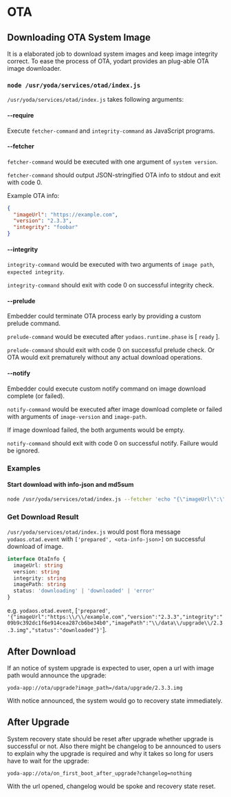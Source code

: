 # OTA

## Downloading OTA System Image

It is a elaborated job to download system images and keep image integrity correct. To ease the process of OTA, yodart provides an plug-able OTA image downloader.

### `node /usr/yoda/services/otad/index.js`

`/usr/yoda/services/otad/index.js` takes following arguments:

#### --require

Execute `fetcher-command` and `integrity-command` as JavaScript programs.

#### --fetcher <fetcher-command>

`fetcher-command` would be executed with one argument of `system version`.

`fetcher-command` should output JSON-stringified OTA info to stdout and exit with code 0.

Example OTA info:
```json
{
  "imageUrl": "https://example.com",
  "version": "2.3.3",
  "integrity": "foobar"
}
```

#### --integrity <integrity-command>

`integrity-command` would be executed with two arguments of `image path`, `expected integrity`.

`integrity-command` should exit with code 0 on successful integrity check.

#### --prelude <prelude-command>

Embedder could terminate OTA process early by providing a custom prelude command.

`prelude-command` would be executed after `yodaos.runtime.phase` is [ `ready` ].

`prelude-command` should exit with code 0 on successful prelude check. Or OTA would exit prematurely without any actual download operations.

#### --notify <notify-command>

Embedder could execute custom notify command on image download complete (or failed).

`notify-command` would be executed after image download complete or failed with arguments of `image-version` and `image-path`.

If image download failed, the both arguments would be empty.

`notify-command` should exit with code 0 on successful notify. Failure would be ignored.

### Examples

#### Start download with info-json and md5sum

```bash
node /usr/yoda/services/otad/index.js --fetcher 'echo "{\"imageUrl\":\"https://example.com\",\"version\":\"2.3.3\",\"integrity\":\"09b9c392dc1f6e914cea287cb6be34b0\"}" #' --integrity "bash -c 'printf \"\$1  \$0\" | md5sum -c'"
```

### Get Download Result

`/usr/yoda/services/otad/index.js` would post flora message `yodaos.otad.event` with `['prepared', <ota-info-json>]` on successful download of image.

```typescript
interface OtaInfo {
  imageUrl: string
  version: string
  integrity: string
  imagePath: string
  status: 'downloading' | 'downloaded' | 'error'
}
```

e.g. `yodaos.otad.event`, [`'prepared'`, `'{"imageUrl":"https:\\/\\/example.com","version":"2.3.3","integrity":"09b9c392dc1f6e914cea287cb6be34b0","imagePath":"\\/data\\/upgrade\\/2.3.3.img","status":"downloaded"}'`].

## After Download

If an notice of system upgrade is expected to user, open a url with image path would announce the upgrade:

`yoda-app://ota/upgrade?image_path=/data/upgrade/2.3.3.img`

With notice announced, the system would go to recovery state immediately.

## After Upgrade

System recovery state should be reset after upgrade whether upgrade is successful or not. Also there might be changelog to be announced to users to explain why the upgrade is required and why it takes so long for users have to wait for the upgrade:

`yoda-app://ota/on_first_boot_after_upgrade?changelog=nothing`

With the url opened, changelog would be spoke and recovery state reset.
